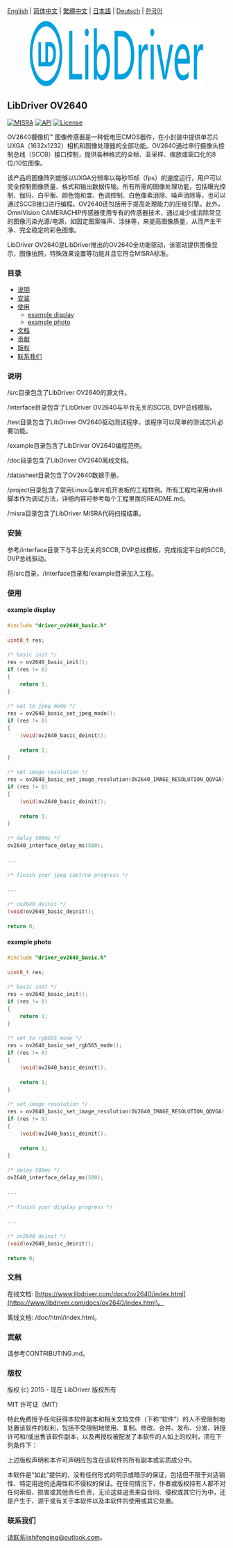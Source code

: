[English](/README.md) | [ 简体中文](/README_zh-Hans.md) | [繁體中文](/README_zh-Hant.md) | [日本語](/README_ja.md) | [Deutsch](/README_de.md) | [한국어](/README_ko.md)

<div align=center>
<img src="/doc/image/logo.svg" width="400" height="150"/>
</div>

## LibDriver OV2640

[![MISRA](https://img.shields.io/badge/misra-compliant-brightgreen.svg)](/misra/README.md) [![API](https://img.shields.io/badge/api-reference-blue.svg)](https://www.libdriver.com/docs/ov2640/index.html) [![License](https://img.shields.io/badge/license-MIT-brightgreen.svg)](/LICENSE)

OV2640摄像机™ 图像传感器是一种低电压CMOS器件，在小封装中提供单芯片UXGA（1632x1232）相机和图像处理器的全部功能。OV2640通过串行摄像头控制总线（SCCB）接口控制，提供各种格式的全帧、亚采样、缩放或窗口化的8位/10位图像。

该产品的图像阵列能够以UXGA分辨率以每秒15帧（fps）的速度运行，用户可以完全控制图像质量、格式和输出数据传输。所有所需的图像处理功能，包括曝光控制、伽玛、白平衡、颜色饱和度、色调控制、白色像素消除、噪声消除等，也可以通过SCCB接口进行编程。OV2640还包括用于提高处理能力的压缩引擎。此外，OmniVision CAMERACHIP传感器使用专有的传感器技术，通过减少或消除常见的图像污染光源/电源，如固定图案噪声、涂抹等，来提高图像质量，从而产生干净、完全稳定的彩色图像。

LibDriver OV2640是LibDriver推出的OV2640全功能驱动，该驱动提供图像显示，图像拍照，特殊效果设置等功能并且它符合MISRA标准。

### 目录

  - [说明](#说明)
  - [安装](#安装)
  - [使用](#使用)
    - [example display](#example-display)
    - [example photo](#example-photo)
  - [文档](#文档)
  - [贡献](#贡献)
  - [版权](#版权)
  - [联系我们](#联系我们)

### 说明

/src目录包含了LibDriver OV2640的源文件。

/interface目录包含了LibDriver OV2640与平台无关的SCCB, DVP总线模板。

/test目录包含了LibDriver OV2640驱动测试程序，该程序可以简单的测试芯片必要功能。

/example目录包含了LibDriver OV2640编程范例。

/doc目录包含了LibDriver OV2640离线文档。

/datasheet目录包含了OV2640数据手册。

/project目录包含了常用Linux与单片机开发板的工程样例。所有工程均采用shell脚本作为调试方法，详细内容可参考每个工程里面的README.md。

/misra目录包含了LibDriver MISRA代码扫描结果。

### 安装

参考/interface目录下与平台无关的SCCB, DVP总线模板，完成指定平台的SCCB, DVP总线驱动。

将/src目录，/interface目录和/example目录加入工程。

### 使用

#### example display

```C
#include "driver_ov2640_basic.h"

uint8_t res;

/* basic init */
res = ov2640_basic_init();
if (res != 0)
{
    return 1;
}

/* set to jpeg mode */
res = ov2640_basic_set_jpeg_mode();
if (res != 0)
{
    (void)ov2640_basic_deinit();

    return 1;
}

/* set image resolution */
res = ov2640_basic_set_image_resolution(OV2640_IMAGE_RESOLUTION_QQVGA);
if (res != 0)
{
    (void)ov2640_basic_deinit();

    return 1;
}

/* delay 500ms */
ov2640_interface_delay_ms(500);

...

/* finish your jpeg captrue progress */    

...

/* ov2640 deinit */
(void)ov2640_basic_deinit();

return 0;
```

#### example photo

```C
#include "driver_ov2640_basic.h"

uint8_t res;

/* basic init */
res = ov2640_basic_init();
if (res != 0)
{
    return 1;
}

/* set to rgb565 mode */
res = ov2640_basic_set_rgb565_mode();
if (res != 0)
{
    (void)ov2640_basic_deinit();

    return 1;
}

/* set image resolution */
res = ov2640_basic_set_image_resolution(OV2640_IMAGE_RESOLUTION_QQVGA);
if (res != 0)
{
    (void)ov2640_basic_deinit();

    return 1;
}

/* delay 500ms */
ov2640_interface_delay_ms(500);

...

/* finish your display progress */    

...

/* ov2640 deinit */
(void)ov2640_basic_deinit();

return 0;
```

### 文档

在线文档: [https://www.libdriver.com/docs/ov2640/index.html](https://www.libdriver.com/docs/ov2640/index.html)。

离线文档: /doc/html/index.html。

### 贡献

请参考CONTRIBUTING.md。

### 版权

版权 (c) 2015 - 现在 LibDriver 版权所有

MIT 许可证（MIT）

特此免费授予任何获得本软件副本和相关文档文件（下称“软件”）的人不受限制地处置该软件的权利，包括不受限制地使用、复制、修改、合并、发布、分发、转授许可和/或出售该软件副本，以及再授权被配发了本软件的人如上的权利，须在下列条件下：

上述版权声明和本许可声明应包含在该软件的所有副本或实质成分中。

本软件是“如此”提供的，没有任何形式的明示或暗示的保证，包括但不限于对适销性、特定用途的适用性和不侵权的保证。在任何情况下，作者或版权持有人都不对任何索赔、损害或其他责任负责，无论这些追责来自合同、侵权或其它行为中，还是产生于、源于或有关于本软件以及本软件的使用或其它处置。

### 联系我们

请联系lishifenging@outlook.com。